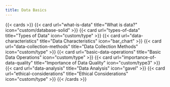 ```yaml
---
title: Data Basics
---
```




{{< cards >}}
  {{< card url="what-is-data" title="What is data?" icon="custom/database-solid" >}}
  {{< card url="types-of-data" title="Types of Data" icon="custom/type" >}}
  {{< card url="data-characteristics" title="Data Characteristics" icon="bar_chart" >}}
  {{< card url="data-collection-methods" title="Data Collection Methods" icon="custom/type" >}}
  {{< card url="basic-data-operations" title="Basic Data Operations" icon="custom/type" >}}
  {{< card url="importance-of-data-quality" title="Importance of Data Quality" icon="custom/type3" >}}
    {{< card url="data-analysis" title="Data Analysis" icon="gavel" >}}
  {{< card url="ethical-considerations" title="Ethical Considerations" icon="custom/type" >}}
{{< /cards >}}